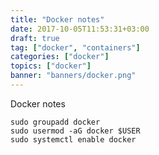 ```yaml
---
title: "Docker notes"
date: 2017-10-05T11:53:31+03:00
draft: true
tag: ["docker", "containers"]
categories: ["docker"]
topics: ["docker"]
banner: "banners/docker.png"
---
```


Docker notes

```
sudo groupadd docker
sudo usermod -aG docker $USER
sudo systemctl enable docker
```




